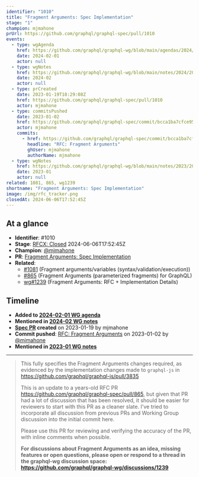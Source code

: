 ```yaml
---
identifier: "1010"
title: "Fragment Arguments: Spec Implementation"
stage: "1"
champion: mjmahone
prUrl: https://github.com/graphql/graphql-spec/pull/1010
events:
  - type: wgAgenda
    href: https://github.com/graphql/graphql-wg/blob/main/agendas/2024/02-Feb/01-wg-primary.md
    date: 2024-02-01
    actor: null
  - type: wgNotes
    href: https://github.com/graphql/graphql-wg/blob/main/notes/2024/2024-02.md
    date: 2024-02
    actor: null
  - type: prCreated
    date: 2023-01-19T18:29:08Z
    href: https://github.com/graphql/graphql-spec/pull/1010
    actor: mjmahone
  - type: commitsPushed
    date: 2023-01-02
    href: https://github.com/graphql/graphql-spec/commit/bcca1ba7cfce95929a3757c6cbcdd46a2fa09c3b
    actor: mjmahone
    commits:
      - href: https://github.com/graphql/graphql-spec/commit/bcca1ba7cfce95929a3757c6cbcdd46a2fa09c3b
        headline: "RFC: Fragment Arguments"
        ghUser: mjmahone
        authorName: mjmahone
  - type: wgNotes
    href: https://github.com/graphql/graphql-wg/blob/main/notes/2023/2023-01.md
    date: 2023-01
    actor: null
related: 1081, 865, wg1239
shortname: "Fragment Arguments: Spec Implementation"
image: /img/rfc_tracker.png
closedAt: 2024-06-06T17:52:45Z
---
```


## At a glance

- **Identifier**: #1010
- **Stage**: [RFCX: Closed](https://github.com/graphql/graphql-spec/blob/main/CONTRIBUTING.md#stage-x-rejected) 2024-06-06T17:52:45Z
- **Champion**: [@mjmahone](https://github.com/mjmahone)
- **PR**: [Fragment Arguments: Spec Implementation](https://github.com/graphql/graphql-spec/pull/1010)
- **Related**:
  - [#1081](/rfcs/1081 "Fragment arguments/variables (syntax/validation/execution) / RFC1") (Fragment arguments/variables (syntax/validation/execution))
  - [#865](/rfcs/865 "Fragment Arguments (parameterized fragments) for GraphQL / RFCX") (Fragment Arguments (parameterized fragments) for GraphQL)
  - [wg#1239](/rfcs/wg1239 "Fragment Arguments: RFC + Implementation Details / RFC0") (Fragment Arguments: RFC + Implementation Details)

<!-- BEGIN_CUSTOM_TEXT -->



<!-- END_CUSTOM_TEXT -->

## Timeline

- **Added to [2024-02-01 WG agenda](https://github.com/graphql/graphql-wg/blob/main/agendas/2024/02-Feb/01-wg-primary.md)**
- **Mentioned in [2024-02 WG notes](https://github.com/graphql/graphql-wg/blob/main/notes/2024/2024-02.md)**
- **[Spec PR](https://github.com/graphql/graphql-spec/pull/1010) created** on 2023-01-19 by mjmahone
- **Commit pushed**: [RFC: Fragment Arguments](https://github.com/graphql/graphql-spec/commit/bcca1ba7cfce95929a3757c6cbcdd46a2fa09c3b) on 2023-01-02 by [@mjmahone](https://github.com/mjmahone)
- **Mentioned in [2023-01 WG notes](https://github.com/graphql/graphql-wg/blob/main/notes/2023/2023-01.md)**

<!-- VERBATIM -->

---

> This fully specifies the Fragment Arguments changes required, as evidenced by the implementation changes made to `graphql-js` in https://github.com/graphql/graphql-js/pull/3835
> 
> This is an update to a years-old RFC PR https://github.com/graphql/graphql-spec/pull/865, but given that PR had a lot of discussion that has been resolved, it should be easier for reviewers to start with this PR as a cleaner slate. I've tried to incorporate all discussion from previous PRs and Working Group discussion into the initial commit here.
> 
> Please use this PR for reviewing and verifying the accuracy of the PR, with inline comments when possible.
> 
> **For discussions about Fragment Arguments as an idea, missing features or open questions, please open or respond to a thread in the graphql-wg discussion space: https://github.com/graphql/graphql-wg/discussions/1239**
